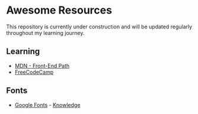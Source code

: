 # Awesome Resources

This repository is currently under construction and will be updated regularly throughout my learning journey.

## Learning

* [MDN - Front-End Path](https://developer.mozilla.org/fr/docs/orphaned/Learn/Front-end_web_developer)
* [FreeCodeCamp](https://www.freecodecamp.org/learn/)

## Fonts

* [Google Fonts](https://fonts.google.com/) - [Knowledge](https://fonts.google.com/knowledge)
